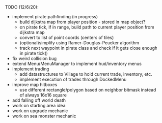 TODO (12/6/20):
- implement pirate pathfinding (in progress)
    - build dijkstra map from player position - stored in map object?
    - on pirate tick, if in range, build path to current player position from dijkstra map
    - convert to list of point coords (centers of tiles)
    - (optional)simplify using Ramer–Douglas–Peucker algorithm
    - track next waypoint in pirate class and check if it gets close enough in pirate tick()
- fix weird collision bug
- extend Menu/MenuManager to implement hud/inventory menus
- implement trading 
    - add datastructures to Village to hold current trade, inventory, etc.
    - implement execution of trades through DockedMenu
- improve map hitboxes 
    - use different rectangle/polygon based on neighbor bitmask instead of always 16x16 square
- add falling off world death
- work on starting area idea
- work on upgrade mechanic
- work on sea monster mechanic
